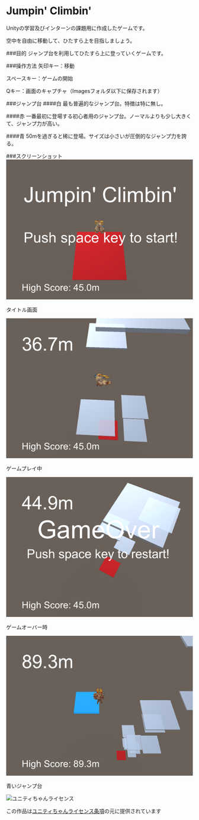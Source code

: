 # Jumpin' Climbin'

Unityの学習及びインターンの課題用に作成したゲームです。

空中を自由に移動して、ひたすら上を目指しましょう。

###目的
ジャンプ台を利用してひたすら上に登っていくゲームです。

###操作方法
矢印キー：移動

スペースキー：ゲームの開始

Qキー：画面のキャプチャ（Imagesフォルダ以下に保存されます）

###ジャンプ台
####白
最も普遍的なジャンプ台。特徴は特に無し。

####赤
一番最初に登場する初心者用のジャンプ台。ノーマルよりも少し大きくて、ジャンプ力が高い。

####青
50mを過ぎると稀に登場。サイズは小さいが圧倒的なジャンプ力を誇る。

###スクリーンショット
![Title](Images/Screenshot01.png)

タイトル画面

![Main](Images/Screenshot02.png)

ゲームプレイ中

![GameOver](Images/Screenshot03.png)

ゲームオーバー時

![PowerJumper](Images/Screenshot04.png)

青いジャンプ台



<div><img src="http://unity-chan.com/images/imageLicenseLogo.png" alt="ユニティちゃんライセンス"><p>この作品は<a href="http://unity-chan.com/contents/license_jp/" target="_blank">ユニティちゃんライセンス条項</a>の元に提供されています</p></div>
